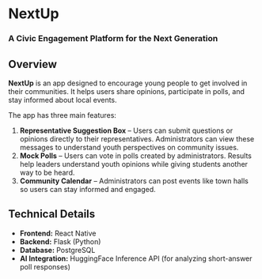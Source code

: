# NextUp 
### A Civic Engagement Platform for the Next Generation

## Overview
**NextUp** is an app designed to encourage young people to get involved in their communities. It helps users share opinions, participate in polls, and stay informed about local events.  

The app has three main features:  
1. **Representative Suggestion Box** – Users can submit questions or opinions directly to their representatives. Administrators can view these messages to understand youth perspectives on community issues.  
2. **Mock Polls** – Users can vote in polls created by administrators. Results help leaders understand youth opinions while giving students another way to be heard.  
3. **Community Calendar** – Administrators can post events like town halls so users can stay informed and engaged.

## Technical Details
- **Frontend:** React Native  
- **Backend:** Flask (Python)  
- **Database:** PostgreSQL  
- **AI Integration:** HuggingFace Inference API (for analyzing short-answer poll responses)  


